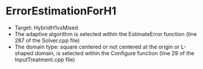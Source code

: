 # ErrorEstimationForH1
- Target: HybridH1vsMixed
- The adaptive algorithm is selected within the EstimateError function (line 287 of the Solver.cpp file)
- The domain type: square centered or not centered at the origin or L-shaped domain, is selected within the Configure function (line 29 of the InputTreatment.cpp file) 
